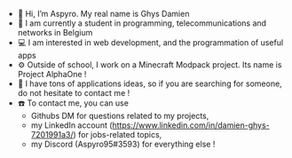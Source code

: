 - 👋 Hi, I’m Aspyro. My real name is Ghys Damien
- :book: I am currently a student in programming, telecommunications and networks in Belgium
- :computer: I am interested in web development, and the programmation of useful apps
- :gear: Outside of school, I work on a Minecraft Modpack project. Its name is Project AlphaOne !
- :brain: I have tons of applications ideas, so if you are searching for someone, do not hesitate to contact me !
- :phone: To contact me, you can use 
  - Githubs DM for questions related to my projects, 
  - my LinkedIn account (https://www.linkedin.com/in/damien-ghys-7201991a3/) for jobs-related topics, 
  - my Discord (Aspyro95#3593) for everything else !

<!---
Aspyro/Aspyro is a ✨ special ✨ repository because its `README.md` (this file) appears on your GitHub profile.
You can click the Preview link to take a look at your changes.
--->
